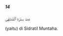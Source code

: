 ##### 14

<span class="ayah">عِندَ سِدْرَةِ ٱلْمُنتَهَىٰ</span>

<span class="ayah_translation">(yaitu) di Sidratil Muntaha.</span>
